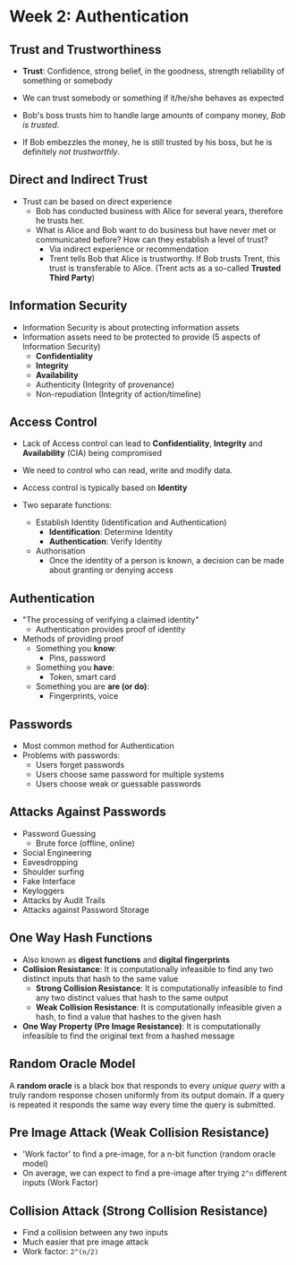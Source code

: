 # Week 2: Authentication

## Trust and Trustworthiness

- __Trust__: Confidence, strong belief, in the goodness, strength reliability of something or somebody
- We can trust somebody or something if it/he/she behaves as expected

- Bob's boss trusts him to handle large amounts of company money, _Bob is trusted_.
- If Bob embezzles the money, he is still trusted by his boss, but he is definitely _not trustworthly_.

## Direct and Indirect Trust
- Trust can be based on direct experience
    - Bob has conducted business with Alice for several years, therefore he trusts her.
    - What is Alice and Bob want to do business but have never met or communicated before? How can they establish a level of trust?
        - Via indirect experience or recommendation
        - Trent tells Bob that Alice is trustworthy. If Bob trusts Trent, this trust is transferable to Alice. (Trent acts as a so-called __Trusted Third Party__)

## Information Security
- Information Security is about protecting information assets
- Information assets need to be protected to provide (5 aspects of Information Security)
    - __Confidentiality__
    - __Integrity__
    - __Availability__
    - Authenticity (Integrity of provenance)
    - Non-repudiation (Integrity of action/timeline)

## Access Control
- Lack of Access control can lead to __Confidentiality__, __Integrity__ and __Availability__ (CIA) being compromised
- We need to control who can read, write and modify data.

- Access control is typically based on __Identity__
- Two separate functions:
    - Establish Identity (Identification and Authentication)
        - __Identification__: Determine Identity
        - __Authentication__: Verify Identity
    - Authorisation
        - Once the identity of a person is known, a decision can be made about granting or denying access

## Authentication
- "The processing of verifying a claimed identity"
    - Authentication provides proof of identity
- Methods of providing proof
    - Something you __know__:
        - Pins, password
    - Something you __have__:
        - Token, smart card
    - Something you are __are (or do)__:
        - Fingerprints, voice

## Passwords
- Most common method for Authentication
- Problems with passwords:
    - Users forget passwords
    - Users choose same password for multiple systems
    - Users choose weak or guessable passwords

## Attacks Against Passwords
- Password Guessing
    - Brute force (offline, online)
- Social Engineering
- Eavesdropping
- Shoulder surfing
- Fake Interface
- Keyloggers
- Attacks by Audit Trails
- Attacks against Password Storage

## One Way Hash Functions
- Also known as __digest functions__ and __digital fingerprints__
- __Collision Resistance__: It is computationally infeasible to find any two distinct inputs that hash to the same value
    - __Strong Collision Resistance__: It is computationally infeasible to find any two distinct values that hash to the same output
    - __Weak Collision Resistance__: It is computationally infeasible given a hash, to find a value that hashes to the given hash
- __One Way Property (Pre Image Resistance)__: It is computationally infeasible to find the original text from a hashed message

## Random Oracle Model
A __random oracle__ is a black box that responds to every _unique query_ with a truly random response chosen uniformly from its output domain. If a query is repeated it responds the same way every time the query is submitted.

## Pre Image Attack (Weak Collision Resistance)
- 'Work factor' to find a pre-image, for a n-bit function (random oracle model)
- On average, we can expect to find a pre-image after trying `2^n` different inputs (Work Factor)

## Collision Attack (Strong Collision Resistance)
- Find a collision between any two inputs
- Much easier that pre image attack
- Work factor: `2^(n/2)`
